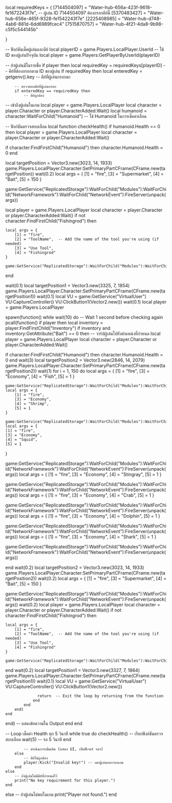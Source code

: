 
local requiredKeys = {
    [7144504097] = "Water-hub-656a-423f-9618-fe1672243f7e", -- ผู้เล่น ID 7144504097 ต้องกรอกคีย์นี้
    [5370483427] = "Water-hub-656e-465f-9328-fe1542243f7e"
    [2225408985] = "Water-hub-d748-4ab6-881d-6dd6989fcec4"
    [7515870757] = "Water-hub-4f21-4da8-9b98-c5f5c544145b"
    
}

-- ฟังก์ชันเช็คผู้เล่นและคีย์
local playerID = game.Players.LocalPlayer.UserId -- ใช้ ID ของผู้เล่นปัจจุบัน
local player = game.Players:GetPlayerByUserId(playerID)

-- ถ้าผู้เล่นมีในรายชื่อ
if player then
    local requiredKey = requiredKeys[playerID] -- คีย์ที่ต้องกรอกตาม ID ของผู้เล่น
    if requiredKey then
        local enteredKey = getgenv().key -- คีย์ที่ผู้เล่นกรอกมา

        -- ตรวจสอบคีย์ที่ผู้เล่นกรอก
        if enteredKey == requiredKey then
            -- คีย์ถูกต้อง
-- เข้าถึงผู้เล่นในเกม
local player = game.Players.LocalPlayer
local character = player.Character or player.CharacterAdded:Wait()
local humanoid = character:WaitForChild("Humanoid") -- ใช้ Humanoid ในการเช็คค่าเลือด

-- ฟังก์ชันตรวจสอบเลือด
local function checkHealth()
    if humanoid.Health == 0 then
        local player = game.Players.LocalPlayer
local character = player.Character or player.CharacterAdded:Wait()

if character:FindFirstChild("Humanoid") then
    character.Humanoid.Health = 0
end
        
local targetPosition = Vector3.new(3023, 14, 1933)
game.Players.LocalPlayer.Character:SetPrimaryPartCFrame(CFrame.new(targetPosition))
wait(0.2)
local args = {
    [1] = "fire",
    [3] = "Supermarket",
    [4] = "Bait",
    [5] = 150
}

game:GetService("ReplicatedStorage"):WaitForChild("Modules"):WaitForChild("NetworkFramework"):WaitForChild("NetworkEvent"):FireServer(unpack(args))

local player = game.Players.LocalPlayer
local character = player.Character or player.CharacterAdded:Wait()
if not character:FindFirstChild("Fishingrod") then

    local args = {
        [1] = "fire",
        [2] = "ToolName",  -- Add the name of the tool you're using (if needed)
        [3] = "Use Tool",
        [4] = "Fishingrod"
    }

    game:GetService("ReplicatedStorage"):WaitForChild("Modules"):WaitForChild("NetworkFramework"):WaitForChild("NetworkEvent"):FireServer(unpack(args))
end

wait(0.1)
local targetPosition1 = Vector3.new(3325, 7, 1854)
game.Players.LocalPlayer.Character:SetPrimaryPartCFrame(CFrame.new(targetPosition1))
wait(0.1)
local VU = game:GetService("VirtualUser")
    VU:CaptureController()     VU:ClickButton1(Vector2.new()) 
    wait(0.1)
local player = game.Players.LocalPlayer

spawn(function()
    while wait(10) do  -- Wait 1 second before checking again
        pcall(function()
            if player then
                local inventory = player:FindFirstChild("Inventory")
                if inventory and inventory:GetAttribute("Bait") == 0 then
                    -- วาร์ปผู้เล่นไปยังตำแหน่งที่กำหนด
local player = game.Players.LocalPlayer
local character = player.Character or player.CharacterAdded:Wait()

if character:FindFirstChild("Humanoid") then
    character.Humanoid.Health = 0
end
wait(3)
local targetPosition2 = Vector3.new(2846, 14, 2079)
game.Players.LocalPlayer.Character:SetPrimaryPartCFrame(CFrame.new(targetPosition2))
wait(1)
for i = 1, 150 do
  local args = {
        [1] = "fire",
        [3] = "Economy",
        [4] = "Fish",
        [5] = 1
    }

    game:GetService("ReplicatedStorage"):WaitForChild("Modules"):WaitForChild("NetworkFramework"):WaitForChild("NetworkEvent"):FireServer(unpack(args))
    local args = {
        [1] = "fire",
        [3] = "Economy",
        [4] = "Shrimp",
        [5] = 1
    }

    game:GetService("ReplicatedStorage"):WaitForChild("Modules"):WaitForChild("NetworkFramework"):WaitForChild("NetworkEvent"):FireServer(unpack(args))
    local args = {
    [1] = "fire",
    [3] = "Economy",
    [4] = "Squid",
    [5] = 1
}

game:GetService("ReplicatedStorage"):WaitForChild("Modules"):WaitForChild("NetworkFramework"):WaitForChild("NetworkEvent"):FireServer(unpack(args))
local args = {
    [1] = "fire",
    [3] = "Economy",
    [4] = "Stingray",
    [5] = 1
}

game:GetService("ReplicatedStorage"):WaitForChild("Modules"):WaitForChild("NetworkFramework"):WaitForChild("NetworkEvent"):FireServer(unpack(args))
local args = {
    [1] = "fire",
    [3] = "Economy",
    [4] = "Crab",
    [5] = 1
}

game:GetService("ReplicatedStorage"):WaitForChild("Modules"):WaitForChild("NetworkFramework"):WaitForChild("NetworkEvent"):FireServer(unpack(args))
local args = {
    [1] = "fire",
    [3] = "Economy",
    [4] = "Dolphin",
    [5] = 1
}

game:GetService("ReplicatedStorage"):WaitForChild("Modules"):WaitForChild("NetworkFramework"):WaitForChild("NetworkEvent"):FireServer(unpack(args))
local args = {
    [1] = "fire",
    [3] = "Economy",
    [4] = "Shark",
    [5] = 1
}

game:GetService("ReplicatedStorage"):WaitForChild("Modules"):WaitForChild("NetworkFramework"):WaitForChild("NetworkEvent"):FireServer(unpack(args))

end
wait(0.2)
local targetPosition2 = Vector3.new(3023, 14, 1933)
game.Players.LocalPlayer.Character:SetPrimaryPartCFrame(CFrame.new(targetPosition2))
wait(0.2)
local args = {
    [1] = "fire",
    [3] = "Supermarket",
    [4] = "Bait",
    [5] = 150
}

game:GetService("ReplicatedStorage"):WaitForChild("Modules"):WaitForChild("NetworkFramework"):WaitForChild("NetworkEvent"):FireServer(unpack(args))
wait(0.2)
local player = game.Players.LocalPlayer
local character = player.Character or player.CharacterAdded:Wait()
if not character:FindFirstChild("Fishingrod") then

    local args = {
        [1] = "fire",
        [2] = "ToolName",  -- Add the name of the tool you're using (if needed)
        [3] = "Use Tool",
        [4] = "Fishingrod"
    }

    game:GetService("ReplicatedStorage"):WaitForChild("Modules"):WaitForChild("NetworkFramework"):WaitForChild("NetworkEvent"):FireServer(unpack(args))
end
wait(0.2)
local targetPosition1 = Vector3.new(3327, 7, 1864)
game.Players.LocalPlayer.Character:SetPrimaryPartCFrame(CFrame.new(targetPosition1))
wait(0.1)
local VU = game:GetService("VirtualUser")
    VU:CaptureController()     VU:ClickButton1(Vector2.new()) 

                  return  -- Exit the loop by returning from the function
                end
            end
        end)
    end
end) -- แสดงข้อความใน Output
    end
end

-- Loop เช็คค่า Health ทุก 5 วินาที
while true do
    checkHealth() -- เรียกฟังก์ชันตรวจสอบเลือด
    wait(5) -- รอ 5 วินาที
end

            -- ดำเนินการเพิ่มเติม (แสดง UI, เปิดฟีเจอร์ ฯลฯ)
        else
            -- คีย์ไม่ถูกต้อง
            player:Kick("Invalid key!") -- เตะผู้เล่นออกจากเกม
        end
    else
        -- ถ้าผู้เล่นไม่มีคีย์ที่กำหนดไว้
        print("No key requirement for this player.")
    end
else
    -- ถ้าผู้เล่นไม่พบในเกม
    print("Player not found.")
end
